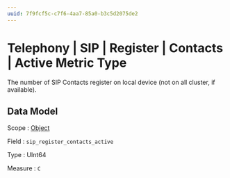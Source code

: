 ```yaml
---
uuid: 7f9fcf5c-c7f6-4aa7-85a0-b3c5d2075de2
---
```

# Telephony | SIP | Register | Contacts | Active Metric Type

The number of SIP Contacts register on local device (not on all cluster, if available).

## Data Model

Scope
: [Object](../../../../../scopes/object.md)

Field
: `sip_register_contacts_active`

Type
: UInt64

Measure
: `C`
